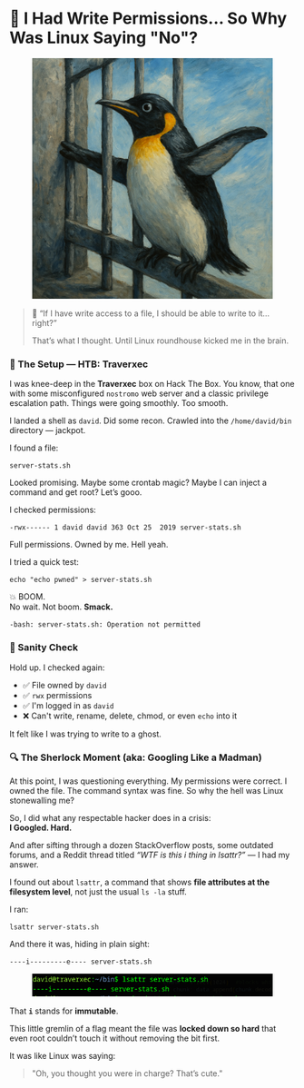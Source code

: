 # 😤 I Had Write Permissions... So Why Was Linux Saying "No"?

<figure><img src="../.gitbook/assets/ChatGPT Image Jun 6, 2025, 11_30_05 PM.png" alt=""><figcaption></figcaption></figure>

> 🧠 “If I have write access to a file, I should be able to write to it… right?”
>
> That’s what I thought. Until Linux roundhouse kicked me in the brain.

### 🎯 The Setup — HTB: Traverxec

I was knee-deep in the **Traverxec** box on Hack The Box. You know, that one with some misconfigured `nostromo` web server and a classic privilege escalation path. Things were going smoothly. Too smooth.

I landed a shell as `david`. Did some recon. Crawled into the `/home/david/bin` directory — jackpot.

I found a file:

```
server-stats.sh
```

Looked promising. Maybe some crontab magic? Maybe I can inject a command and get root? Let’s gooo.

I checked permissions:

```
-rwx------ 1 david david 363 Oct 25  2019 server-stats.sh
```

Full permissions. Owned by me. Hell yeah.

I tried a quick test:

```
echo "echo pwned" > server-stats.sh
```

💥 BOOM.\
No wait. Not boom. **Smack.**

```
-bash: server-stats.sh: Operation not permitted
```

### 🧪 Sanity Check

Hold up. I checked again:

* ✅ File owned by `david`
* ✅ `rwx` permissions
* ✅ I'm logged in as `david`
* ❌ Can't write, rename, delete, chmod, or even `echo` into it

It felt like I was trying to write to a ghost.

### 🔍 The Sherlock Moment (aka: Googling Like a Madman)

At this point, I was questioning everything. My permissions were correct. I owned the file. The command syntax was fine. So why the hell was Linux stonewalling me?

So, I did what any respectable hacker does in a crisis:\
**I Googled. Hard.**

And after sifting through a dozen StackOverflow posts, some outdated forums, and a Reddit thread titled _“WTF is this i thing in lsattr?”_ — I had my answer.

I found out about `lsattr`, a command that shows **file attributes at the filesystem level**, not just the usual `ls -la` stuff.

I ran:

```
lsattr server-stats.sh
```

And there it was, hiding in plain sight:

```
----i---------e---- server-stats.sh
```

<figure><img src="../.gitbook/assets/image (1) (1) (1).png" alt=""><figcaption></figcaption></figure>

That **`i`** stands for **immutable**.

This little gremlin of a flag meant the file was **locked down so hard** that even root couldn’t touch it without removing the bit first.

It was like Linux was saying:

> "Oh, you thought you were in charge? That’s cute."
